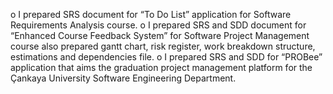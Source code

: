 o	I prepared SRS document for “To Do List” application for Software Requirements Analysis course.
o	I prepared SRS and SDD document for “Enhanced Course Feedback System” for Software Project Management course also prepared gantt chart, risk register, work breakdown structure, estimations and dependencies file.
o	I prepared SRS and SDD for “PROBee” application that aims the graduation project management platform for the Çankaya University Software Engineering Department.
